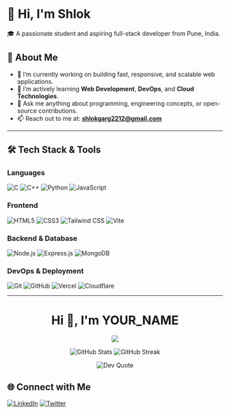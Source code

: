 # 👋 Hi, I'm Shlok

🎓 A passionate student and aspiring full-stack developer from Pune, India.

## 🚀 About Me

- 🔭 I’m currently working on building fast, responsive, and scalable web applications.
- 🌱 I’m actively learning **Web Development**, **DevOps**, and **Cloud Technologies**.
- 💬 Ask me anything about programming, engineering concepts, or open-source contributions.
- 📫 Reach out to me at: **shlokgarg2212@gmail.com**

---

## 🛠️ Tech Stack & Tools

### Languages

![C](https://img.shields.io/badge/-C-00599C?style=for-the-badge&logo=c&logoColor=white)
![C++](https://img.shields.io/badge/-C++-00599C?style=for-the-badge&logo=c%2B%2B&logoColor=white)
![Python](https://img.shields.io/badge/-Python-3776AB?style=for-the-badge&logo=python&logoColor=white)
![JavaScript](https://img.shields.io/badge/-JavaScript-F7DF1E?style=for-the-badge&logo=javascript&logoColor=black)

### Frontend

![HTML5](https://img.shields.io/badge/-HTML5-E34F26?style=for-the-badge&logo=html5&logoColor=white)
![CSS3](https://img.shields.io/badge/-CSS3-1572B6?style=for-the-badge&logo=css3&logoColor=white)
![Tailwind CSS](https://img.shields.io/badge/-TailwindCSS-38B2AC?style=for-the-badge&logo=tailwind-css&logoColor=white)
![Vite](https://img.shields.io/badge/-Vite-646CFF?style=for-the-badge&logo=vite&logoColor=white)

### Backend & Database

![Node.js](https://img.shields.io/badge/-Node.js-339933?style=for-the-badge&logo=node.js&logoColor=white)
![Express.js](https://img.shields.io/badge/-Express.js-000000?style=for-the-badge&logo=express&logoColor=white)
![MongoDB](https://img.shields.io/badge/-MongoDB-47A248?style=for-the-badge&logo=mongodb&logoColor=white)

### DevOps & Deployment

![Git](https://img.shields.io/badge/-Git-F05032?style=for-the-badge&logo=git&logoColor=white)
![GitHub](https://img.shields.io/badge/-GitHub-181717?style=for-the-badge&logo=github&logoColor=white)
![Vercel](https://img.shields.io/badge/-Vercel-000000?style=for-the-badge&logo=vercel&logoColor=white)
![Cloudflare](https://img.shields.io/badge/-Cloudflare-F38020?style=for-the-badge&logo=cloudflare&logoColor=white)

---

<h1 align="center">Hi 👋, I'm YOUR_NAME</h1>

<p align="center">
  <img src="https://github.com/ShlokGarg22/ShlokGarg22/blob/main/assets/skyline.gif" />
</p>


<!-- GitHub Stats -->
<p align="center">
  <img src="https://github-readme-stats.vercel.app/api?username=YOUR_USERNAME&show_icons=true&theme=tokyonight" alt="GitHub Stats" />
  <img src="https://github-readme-streak-stats.herokuapp.com/?user=YOUR_USERNAME&theme=tokyonight" alt="GitHub Streak" />
</p>

<!-- Dev Quote -->
<p align="center">
  <img src="https://quotes-github-readme.vercel.app/api?type=horizontal&theme=tokyonight" alt="Dev Quote"/>
</p>


## 🌐 Connect with Me

[![LinkedIn](https://img.shields.io/badge/-LinkedIn-0077B5?style=for-the-badge&logo=linkedin&logoColor=white)](https://linkedin.com/in/shlok-garg-524991320)
[![Twitter](https://img.shields.io/badge/-Twitter-1DA1F2?style=for-the-badge&logo=twitter&logoColor=white)](https://x.com/Shlok_Garg_07)

<!---
ShlokGarg22/ShlokGarg22 is a ✨ special ✨ repository because its `README.md` (this file) appears on your GitHub profile.
You can click the Preview link to take a look at your changes.
--->
